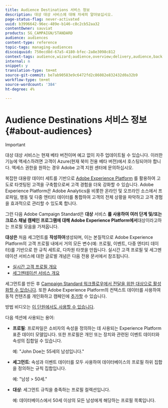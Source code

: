 ```yaml
---
title: Audience Destinations 서비스 정보
description: 대상 대상 서비스에 대해 자세히 알아보십시오.
page-status-flag: never-activated
uuid: b3996642-96ec-489e-b146-c8c2cb52aa32
contentOwner: sauviat
products: SG_CAMPAIGN/STANDARD
audience: audiences
content-type: reference
topic-tags: managing-audiences
discoiquuid: 750ecd8d-67a5-4180-bfec-2a8e3098c812
context-tags: audience,wizard;audience,overview;delivery,audience,back
internal: n
snippet: y
translation-type: tm+mt
source-git-commit: be7ab90583e9c6472fd2c86082e832432d0a32b9
workflow-type: tm+mt
source-wordcount: '384'
ht-degree: 4%

---
```



# Audience Destinations 서비스 정보 {#about-audiences}

>[!IMPORTANT]
>
>대상 대상 서비스는 현재 베타 버전이며 예고 없이 자주 업데이트될 수 있습니다. 이러한 기능에 액세스하려면 고객이 Azure(현재 북미 전용 베타 버전)에서 호스팅되어야 합니다. 액세스 권한을 원하는 경우 Adobe 고객 지원 센터에 문의하십시오.

복잡한 대용량 데이터 세트를 기반으로 [Adobe Experience Platform](https://docs.adobe.com/content/help/en/experience-platform/landing/home.html) 를 활용하여 고도로 타겟팅된 고객을 구축함으로써 고객 경험을 더욱 강화할 수 있습니다. Adobe Experience Platform은 Adobe Analytics을 비롯한 온라인 및 오프라인 소스에서 프로파일, 행동 및 다중 엔티티 데이터를 통합하여 고객의 전체 상황을 파악하고 고객 경험을 효과적으로 관리할 수 있도록 합니다.

그런 다음 Adobe Campaign Standard은 **대상** 서비스 **를 사용하여 여러 단계 및/또는 크로스 채널 캠페인 프로그램에 대해 Adobe Experience Platform에서**&#x200B;대상이라고하는 프로필 모음을 가져옵니다.

**대상은** 처음 세그먼트를 **작성하여**&#x200B;생성되며, 이는 본질적으로 Adobe Experience Platform의 고객 프로필 내에서 거의 모든 변수(예: 프로필, 이벤트, 다중 엔티티 데이터)를 기반으로 한 규칙 세트로, 다차원 타겟을 만듭니다. 실시간 고객 프로필 및 세그멘테이션 서비스에 대한 글로벌 개념은 다음 전용 문서에서 참조됩니다.

* [실시간 고객 프로필 개요](https://docs.adobe.com/content/help/ko-KR/experience-platform/profile/home.html)
* [세그멘테이션 서비스 개요](https://docs.adobe.com/content/help/en/experience-platform/segmentation/home.html)

세그먼트를 만든 후 [Campaign Standard 워크플로우에서 전달을 위한 대상으로 활성화할 수 있습니다](../../automating/using/aep-targeting-audiences.md). 또한 Adobe Experience Platform의 컨텍스트 데이터를 사용하여 동적 컨텐츠를 개인화하고 캠페인에 [추가할](../../automating/using/aep-personalizing-campaigns.md) 수 있습니다.

방법 비디오는 [이 단원에서도 사용할 수 있습니다](https://docs.adobe.com/content/help/en/campaign-learn/campaign-standard-tutorials/profiles-and-audiences/audience-destinations/audience-destinations-overview.html).

다음 섹션에 사용되는 용어:

* **프로필**: 프로파일은 소비자의 속성을 정의하는 데 사용되는 Experience Platform 표준 데이터 모델입니다. 또한 프로필은 개인 또는 장치와 관련된 이벤트 데이터와 속성의 집합일 수 있습니다.

   예: &quot;John Doe는 55세의 남성입니다.&quot;

* **세그먼트**: 속성과 이벤트 데이터를 모두 사용하여 데이터베이스의 프로필 하위 집합을 정의하는 규칙 집합입니다.

   예: &quot;남성 > 50세.&quot;

* **대상**: 세그먼트 규칙을 충족하는 프로필 컬렉션입니다.

   예: 데이터베이스에서 50세 이상의 모든 남성에게 해당하는 프로필 목록입니다.
